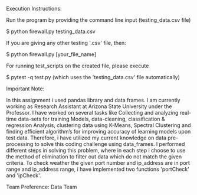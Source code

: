 Execution Instructions:

Run the program by providing the command line input (testing_data.csv file)

$ python firewall.py testing_data.csv

If you are giving any other testing '.csv' file, then:

$ python firewall.py [your_file_name]

For running test_scripts on the created file, please execute

$ pytest -q test.py (which uses the 'testing_data.csv' file automatically)

Important Note:

In this assignment i used pandas library and data frames. I am currently working as Research Assistant at Arizona State University under the Professor.
I have worked on several tasks like Collecting and analyzing real-time data-sets for training Models, data-cleaning, classification & regression Analysis, clustering data using K-Means, Spectral Clustering and finding efficient algorithm’s for improving accuracy of learning models upon test data.
Therefore, i have utilized my current knowledge on data pre-processing to solve this coding challenge using data_frames. I performed different steps in solving this problem, where in each step i choose to use the method of elimination to filter out data which do not match the given criteria. To check weather the given port number and ip_address are in port range and ip_address range, i have implemented two functions
'portCheck' and 'ipCheck'.


Team Preference: Data Team














